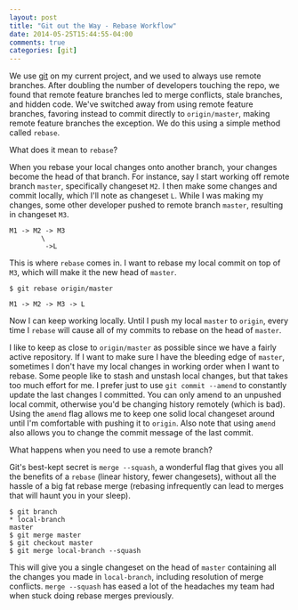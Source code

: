 ```yaml
---
layout: post
title: "Git out the Way - Rebase Workflow"
date: 2014-05-25T15:44:55-04:00
comments: true
categories: [git]
---
```


We use [git](http://www.git-scm.com/) on my current project, and we used to always use remote branches. After doubling the number of developers touching the repo, we found that remote feature branches led to merge conflicts, stale branches, and hidden code. We've switched away from using remote feature branches, favoring instead to commit directly to `origin/master`, making remote feature branches the exception. We do this using a simple method called `rebase`.

What does it mean to `rebase`?

When you rebase your local changes onto another branch, your changes become the head of that branch. For instance, say I start working off remote branch `master`, specifically changeset `M2`. I then make some changes and commit locally, which I'll note as changeset `L`. While I was making my changes, some other developer pushed to remote branch `master`, resulting in changeset `M3`.

```
M1 -> M2 -> M3
        \
         ->L
```

This is where `rebase` comes in. I want to rebase my local commit on top of `M3`, which will make it the new head of `master`.

```
$ git rebase origin/master
```

```
M1 -> M2 -> M3 -> L
```

Now I can keep working locally. Until I push my local `master` to `origin`, every time I `rebase` will cause all of my commits to rebase on the head of `master`.

I like to keep as close to `origin/master` as possible since we have a fairly active repository. If I want to make sure I have the bleeding edge of `master`, sometimes I don't have my local changes in working order when I want to rebase. Some people like to stash and unstash local changes, but that takes too much effort for me. I prefer just to use `git commit --amend` to constantly update the last changes I committed. You can only amend to an unpushed local commit, otherwise you'd be changing history remotely (which is bad). Using the `amend` flag allows me to keep one solid local changeset around until I'm comfortable with pushing it to `origin`. Also note that using `amend` also allows you to change the commit message of the last commit.

What happens when you need to use a remote branch?

Git's best-kept secret is `merge --squash`, a wonderful flag that gives you all the benefits of a `rebase` (linear history, fewer changesets), without all the hassle of a big fat rebase merge (rebasing infrequently can lead to merges that will haunt you in your sleep).

```
$ git branch
* local-branch
master
$ git merge master
$ git checkout master
$ git merge local-branch --squash
```

This will give you a single changeset on the head of `master` containing all the changes you made in `local-branch`, including resolution of merge conflicts. `merge --squash` has eased a lot of the headaches my team had when stuck doing rebase merges previously.
